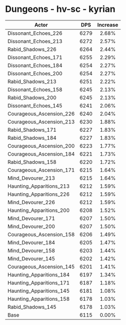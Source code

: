 # Dungeons - hv-sc - kyrian
| Actor | DPS | Increase |
|---|:---:|:---:|
|Dissonant_Echoes_226|6279|2.68%|
|Dissonant_Echoes_213|6272|2.57%|
|Rabid_Shadows_226|6264|2.44%|
|Dissonant_Echoes_171|6255|2.29%|
|Dissonant_Echoes_184|6254|2.27%|
|Dissonant_Echoes_200|6254|2.27%|
|Rabid_Shadows_213|6251|2.22%|
|Dissonant_Echoes_158|6245|2.13%|
|Rabid_Shadows_200|6245|2.13%|
|Dissonant_Echoes_145|6241|2.06%|
|Courageous_Ascension_226|6240|2.04%|
|Courageous_Ascension_213|6230|1.88%|
|Rabid_Shadows_171|6227|1.83%|
|Rabid_Shadows_184|6227|1.83%|
|Courageous_Ascension_200|6223|1.77%|
|Courageous_Ascension_184|6221|1.73%|
|Rabid_Shadows_158|6220|1.72%|
|Courageous_Ascension_171|6215|1.64%|
|Mind_Devourer_213|6215|1.64%|
|Haunting_Apparitions_213|6212|1.59%|
|Haunting_Apparitions_226|6212|1.59%|
|Mind_Devourer_226|6212|1.59%|
|Haunting_Apparitions_200|6208|1.52%|
|Mind_Devourer_171|6207|1.50%|
|Mind_Devourer_200|6207|1.50%|
|Courageous_Ascension_158|6206|1.49%|
|Mind_Devourer_184|6205|1.47%|
|Mind_Devourer_158|6203|1.44%|
|Mind_Devourer_145|6202|1.42%|
|Courageous_Ascension_145|6201|1.41%|
|Haunting_Apparitions_184|6197|1.34%|
|Haunting_Apparitions_171|6187|1.18%|
|Haunting_Apparitions_145|6181|1.08%|
|Haunting_Apparitions_158|6178|1.03%|
|Rabid_Shadows_145|6178|1.03%|
|Base|6115|0.00%|
